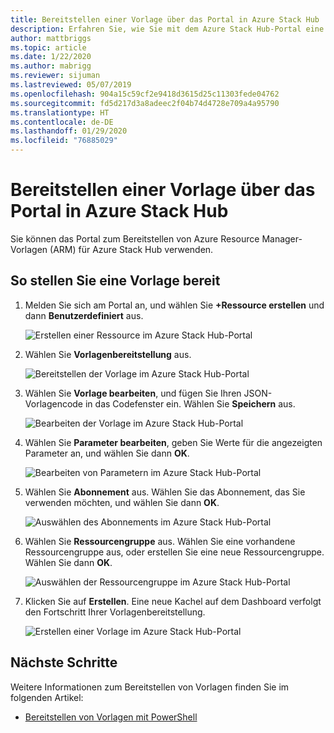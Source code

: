 ```yaml
---
title: Bereitstellen einer Vorlage über das Portal in Azure Stack Hub
description: Erfahren Sie, wie Sie mit dem Azure Stack Hub-Portal eine Vorlage bereitstellen.
author: mattbriggs
ms.topic: article
ms.date: 1/22/2020
ms.author: mabrigg
ms.reviewer: sijuman
ms.lastreviewed: 05/07/2019
ms.openlocfilehash: 904a15c59cf2e9418d3615d25c11303fede04762
ms.sourcegitcommit: fd5d217d3a8adeec2f04b74d4728e709a4a95790
ms.translationtype: HT
ms.contentlocale: de-DE
ms.lasthandoff: 01/29/2020
ms.locfileid: "76885029"
---
```

# <a name="deploy-a-template-using-the-portal-in-azure-stack-hub"></a>Bereitstellen einer Vorlage über das Portal in Azure Stack Hub

Sie können das Portal zum Bereitstellen von Azure Resource Manager-Vorlagen (ARM) für Azure Stack Hub verwenden.

## <a name="to-deploy-a-template"></a>So stellen Sie eine Vorlage bereit

1. Melden Sie sich am Portal an, und wählen Sie **+Ressource erstellen** und dann **Benutzerdefiniert** aus.

   ![Erstellen einer Ressource im Azure Stack Hub-Portal](media/azure-stack-deploy-template-portal/template-deploy1.png)

1. Wählen Sie **Vorlagenbereitstellung** aus.

   ![Bereitstellen der Vorlage im Azure Stack Hub-Portal](media/azure-stack-deploy-template-portal/template-deploy2.png)

1. Wählen Sie **Vorlage bearbeiten**, und fügen Sie Ihren JSON-Vorlagencode in das Codefenster ein. Wählen Sie **Speichern** aus.

   ![Bearbeiten der Vorlage im Azure Stack Hub-Portal](media/azure-stack-deploy-template-portal/template-deploy3.png)

1. Wählen Sie **Parameter bearbeiten**, geben Sie Werte für die angezeigten Parameter an, und wählen Sie dann **OK**.

   ![Bearbeiten von Parametern im Azure Stack Hub-Portal](media/azure-stack-deploy-template-portal/template-deploy4.png)

1. Wählen Sie **Abonnement** aus. Wählen Sie das Abonnement, das Sie verwenden möchten, und wählen Sie dann **OK**.

   ![Auswählen des Abonnements im Azure Stack Hub-Portal](media/azure-stack-deploy-template-portal/template-deploy5.png)

1. Wählen Sie **Ressourcengruppe** aus. Wählen Sie eine vorhandene Ressourcengruppe aus, oder erstellen Sie eine neue Ressourcengruppe. Wählen Sie dann **OK**.

   ![Auswählen der Ressourcengruppe im Azure Stack Hub-Portal](media/azure-stack-deploy-template-portal/template-deploy6.png)

1. Klicken Sie auf **Erstellen**. Eine neue Kachel auf dem Dashboard verfolgt den Fortschritt Ihrer Vorlagenbereitstellung.

   ![Erstellen einer Vorlage im Azure Stack Hub-Portal](media/azure-stack-deploy-template-portal/template-deploy7.png)

## <a name="next-steps"></a>Nächste Schritte

Weitere Informationen zum Bereitstellen von Vorlagen finden Sie im folgenden Artikel:

- [Bereitstellen von Vorlagen mit PowerShell](azure-stack-deploy-template-powershell.md)
